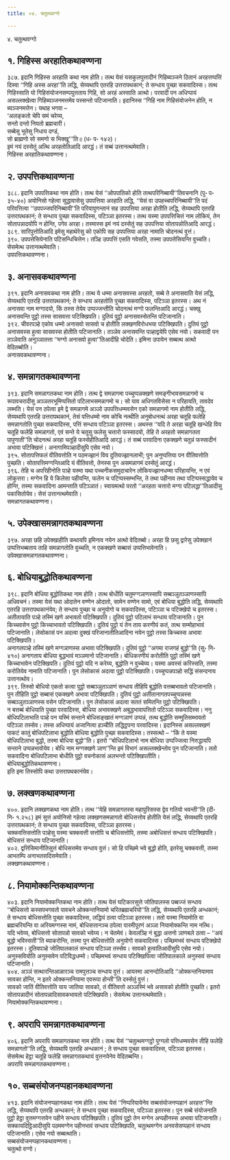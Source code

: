 ```yaml
---
title: ०४. चतुत्थवग्गो

---
```

४. चतुत्थवग्गो  


## १. गिहिस्स अरहातिकथावण्णना

३८७. इदानि गिहिस्स अरहाति कथा नाम होति। तत्थ येसं यसकुलपुत्तादीनं गिहिब्यञ्जने ठितानं अरहत्तप्पत्तिं दिस्वा ‘‘गिहि अस्स अरहा’’ति लद्धि, सेय्यथापि एतरहि उत्तरापथकानं; ते सन्धाय पुच्छा सकवादिस्स। तत्थ गिहिस्साति यो गिहिसंयोजनसम्पयुत्तताय गिहि, सो अरहं अस्साति अत्थो। परवादी पन अधिप्पायं असल्लक्खेत्वा गिहिब्यञ्जनमत्तमेव पस्सन्तो पटिजानाति। इदानिस्स ‘‘गिहि नाम गिहिसंयोजनेन होति, न ब्यञ्जनमत्तेन। यथाह भगवा –  
‘अलङ्कतो चेपि समं चरेय्य,  
सन्तो दन्तो नियतो ब्रह्मचारी।  
सब्बेसु भूतेसु निधाय दण्डं,  
सो ब्राह्मणो सो समणो स भिक्खू’’’ति॥ (ध॰ प॰ १४२)।  
इमं नयं दस्सेतुं अत्थि अरहतोतिआदि आरद्धं। तं सब्बं उत्तानत्थमेवाति।  
गिहिस्स अरहातिकथावण्णना।  


## २. उपपत्तिकथावण्णना

३८८. इदानि उपपत्तिकथा नाम होति। तत्थ येसं ‘‘ओपपातिको होति तत्थपरिनिब्बायी’’तिवचनानि (पु॰ प॰ ३५-४०) अयोनिसो गहेत्वा सुद्धावासेसु उपपत्तिया अरहाति लद्धि, ‘‘येसं वा उपहच्चपरिनिब्बायी’’ति पदं परिवत्तित्वा ‘‘उपपज्जपरिनिब्बायी’’ति परियापुणन्तानं सह उपपत्तिया अरहा होतीति लद्धि, सेय्यथापि एतरहि उत्तरापथकानं; ते सन्धाय पुच्छा सकवादिस्स, पटिञ्ञा इतरस्स। तत्थ यस्मा उपपत्तिचित्तं नाम लोकियं, तेन सोतापन्नादयोपि न होन्ति, पगेव अरहा। तस्मास्स इमं नयं दस्सेतुं सह उपपत्तिया सोतापन्नोतिआदि आरद्धं।  
३८९. सारिपुत्तोतिआदि इमेसु महाथेरेसु को एकोपि सह उपपत्तिया अरहा नामाति चोदनत्थं वुत्तं।  
३९०. उपपत्तेसियेनाति पटिसन्धिचित्तेन। तञ्हि उपपत्तिं एसति गवेसति, तस्मा उपपत्तेसियन्ति वुच्चति। सेसमेत्थ उत्तानत्थमेवाति।  
उपपत्तिकथावण्णना।  


## ३. अनासवकथावण्णना

३९१. इदानि अनासवकथा नाम होति। तत्थ ये धम्मा अनासवस्स अरहतो, सब्बे ते अनासवाति येसं लद्धि, सेय्यथापि एतरहि उत्तरापथकानं; ते सन्धाय अरहतोति पुच्छा सकवादिस्स, पटिञ्ञा इतरस्स। अथ नं अनासवा नाम मग्गादयो, किं तस्स तेयेव उप्पज्जन्तीति चोदनत्थं मग्गो फलन्तिआदि आरद्धं। चक्खु अनासवन्ति पुट्ठो तस्स सासवत्ता पटिक्खिपति। दुतियं पुट्ठो अनासवस्सेतन्ति पटिजानाति।  
३९२. चीवरपञ्हे एकोव धम्मो अनासवो सासवो च होतीति लक्खणविरोधभया पटिक्खिपति। दुतियं पुट्ठो अनासवस्स हुत्वा सासवस्स होतीति पटिजानाति। तञ्ञेव अनासवन्ति पञ्हाद्वयेपि एसेव नयो। सकवादी पन तञ्ञेवाति अनुञ्ञातत्ता ‘‘मग्गो अनासवो हुत्वा’’तिआदीहि चोदेति। इमिना उपायेन सब्बत्थ अत्थो वेदितब्बोति।  
अनासवकथावण्णना।  


## ४. समन्नागतकथावण्णना

३९३. इदानि समन्नागतकथा नाम होति। तत्थ द्वे समन्नागमा पच्चुप्पन्नक्खणे समङ्गीभावसमन्नागमो च रूपावचरादीसु अञ्ञतरभूमिप्पत्तितो पटिलाभसमन्नागमो च। सो याव अधिगतविसेसा न परिहायति, तावदेव लब्भति। येसं पन ठपेत्वा इमे द्वे समन्नागमे अञ्ञो उपपत्तिधम्मवसेन एको समन्नागमो नाम होतीति लद्धि, सेय्यथापि एतरहि उत्तरापथकानं, तेसं पत्तिधम्मो नाम कोचि नत्थीति अनुबोधनत्थं अरहा चतूहि फलेहि समन्नागतोति पुच्छा सकवादिस्स, पत्तिं सन्धाय पटिञ्ञा इतरस्स। अथस्स ‘‘यदि ते अरहा चतूहि खन्धेहि विय चतूहि फलेहि समन्नागतो, एवं सन्ते ये चतूसु फलेसु चत्तारो फस्सादयो, तेहि ते अरहतो समन्नागतता पापुणाती’’ति चोदनत्थं अरहा चतूहि फस्सेहीतिआदि आरद्धं। तं सब्बं परवादिना एकक्खणे चतुन्नं फस्सादीनं अभावा पटिक्खित्तं। अनागामिपञ्हादीसुपि एसेव नयो।  
३९५. सोतापत्तिफलं वीतिवत्तोति न पठमज्झानं विय दुतियज्झानलाभी; पुन अनुप्पत्तिया पन वीतिवत्तोति पुच्छति। सोतापत्तिमग्गन्तिआदि यं वीतिवत्तो, तेनस्स पुन असमन्नागमं दस्सेतुं आरद्धं।  
३९६. तेहि च अपरिहीनोति पञ्हे यस्मा यथा पच्चनीकसमुदाचारेन लोकियज्झानधम्मा परिहायन्ति, न एवं लोकुत्तरा। मग्गेन हि ये किलेसा पहीयन्ति, फलेन च पटिप्पस्सम्भन्ति, ते तथा पहीनाव तथा पटिप्पस्सद्धायेव च होन्ति, तस्मा सकवादिना आमन्ताति पटिञ्ञातं। स्वायमत्थो परतो ‘‘अरहता चत्तारो मग्गा पटिलद्धा’’तिआदीसु पकासितोयेव। सेसं उत्तानत्थमेवाति।  
समन्नागतकथावण्णना।  


## ५. उपेक्खासमन्नागतकथावण्णना

३९७. अरहा छहि उपेक्खाहीति कथायपि इमिनाव नयेन अत्थो वेदितब्बो। अरहा हि छसु द्वारेसु उपेक्खानं उप्पत्तिभब्बताय ताहि समन्नागतोति वुच्चति, न एकक्खणे सब्बासं उप्पत्तिभावेनाति।  
उपेक्खासमन्नागतकथावण्णना।  


## ६. बोधियाबुद्धोतिकथावण्णना

३९८. इदानि बोधिया बुद्धोतिकथा नाम होति। तत्थ बोधीति चतुमग्गञाणस्सापि सब्बञ्ञुतञ्ञाणस्सापि अधिवचनं। तस्मा येसं यथा ओदातेन वण्णेन ओदातो, सामेन वण्णेन सामो, एवं बोधिया बुद्धोति लद्धि, सेय्यथापि एतरहि उत्तरापथकानंयेव; ते सन्धाय पुच्छा च अनुयोगो च सकवादिस्स, पटिञ्ञा च पटिक्खेपो च इतरस्स।  
अतीतायाति पञ्हे तस्मिं खणे अभावतो पटिक्खिपति। दुतियं पुट्ठो पटिलाभं सन्धाय पटिजानाति। पुन किच्चवसेन पुट्ठो किच्चाभावतो पटिक्खिपति। दुतियं पुट्ठो यं तेन ताय करणीयं कतं, तत्थ सम्मोहाभावं पटिजानाति। लेसोकासं पन अदत्वा दुक्खं परिजानातीतिआदिना नयेन पुट्ठो तस्स किच्चस्स अभावा पटिक्खिपति।  
अनागतपञ्हे तस्मिं खणे मग्गञाणस्स अभावा पटिक्खिपति। दुतियं पुट्ठो ‘‘अगमा राजगहं बुद्धो’’ति (सु॰ नि॰ ४१०) अनागताय बोधिया बुद्धभावं मञ्ञमानो पटिजानाति। बोधिकरणीयं करोतीति पुट्ठो तस्मिं खणे किच्चाभावेन पटिक्खिपति। दुतियं पुट्ठो यदि न करेय्य, बुद्धोति न वुच्चेय्य। यस्मा अवस्सं करिस्सति, तस्मा करोतियेव नामाति पटिजानाति। पुन लेसोकासं अदत्वा पुट्ठो पटिक्खिपति। पच्चुप्पन्नपञ्हो सद्धिं संसन्दनाय उत्तानत्थोव।  
३९९. तिस्सो बोधियो एकतो कत्वा पुट्ठो सब्बञ्ञुतञ्ञाणं सन्धाय तीहिपि बुद्धोति वत्तब्बभावतो पटिजानाति। पुन तीहिति पुट्ठो सब्बासं एकक्खणे अभावा पटिक्खिपति। दुतियं पुट्ठो अतीतानागतपच्चुप्पन्नस्स सब्बञ्ञुतञ्ञाणस्स वसेन पटिजानाति। पुन लेसोकासं अदत्वा सततं समितन्ति पुट्ठो पटिक्खिपति।  
न बत्तब्बं बोधियाति पुच्छा परवादिस्स, बोधिया अभावक्खणे अबुद्धभावापत्तितो पटिञ्ञा सकवादिस्स। ननु बोधिपटिलाभाति पञ्हे पन यस्मिं सन्ताने बोधिसङ्खातं मग्गञाणं उप्पन्नं, तत्थ बुद्धोति सम्मुतिसब्भावतो पटिञ्ञा तस्सेव। तस्स अधिप्पायं अजानित्वा हञ्चीति लद्धिट्ठपना परवादिस्स। इदानिस्स असल्लक्खणं पाकटं कातुं बोधिपटिलाभा बुद्धोति बोधिया बुद्धोति पुच्छा सकवादिस्स। तस्सत्थो – ‘‘किं ते यस्मा बोधिपटिलाभा बुद्धो, तस्मा बोधिया बुद्धो’’ति। इतरो ‘‘बोधिपटिलाभो नाम बोधिया उप्पज्जित्वा निरुद्धायपि सन्ताने उप्पन्नभावोयेव। बोधि नाम मग्गक्खणे ञाण’’न्ति इमं विभागं असल्लक्खेन्तोव पुन पटिजानाति। ततो सकवादिना बोधिपटिलाभा बोधीति पुट्ठो वचनोकासं अलभन्तो पटिक्खिपतीति।  
बोधियाबुद्धोतिकथावण्णना।  
इति इमा तिस्सोपि कथा उत्तरापथकानंयेव।  


## ७. लक्खणकथावण्णना

४००. इदानि लक्खणकथा नाम होति। तत्थ ‘‘येहि समन्नागतस्स महापुरिसस्स द्वेव गतियो भवन्ती’’ति (दी॰ नि॰ १.२५८) इमं सुत्तं अयोनिसो गहेत्वा लक्खणसमन्नागतो बोधिसत्तोव होतीति येसं लद्धि, सेय्यथापि एतरहि उत्तरापथकानं; ते सन्धाय पुच्छा सकवादिस्स, पटिञ्ञा इतरस्स।  
चक्कवत्तिसत्तोति पञ्हेसु यस्मा चक्कवत्ती सत्तोपि च बोधिसत्तोपि, तस्मा अबोधिसत्तं सन्धाय पटिक्खिपति। बोधिसत्तं सन्धाय पटिजानाति।  
४०२. द्वत्तिंसिमानीतिसुत्तं बोधिसत्तमेव सन्धाय वुत्तं। सो हि पच्छिमे भवे बुद्धो होति, इतरेसु चक्कवत्ती, तस्मा आभतम्पि अनाभतसदिसमेवाति।  
लक्खणकथावण्णना।  


## ८. नियामोक्कन्तिकथावण्णना

४०३. इदानि नियामोक्कन्तिकथा नाम होति। तत्थ येसं घटिकारसुत्ते जोतिपालस्स पब्बज्जं सन्धाय ‘‘बोधिसत्तो कस्सपभगवतो पावचने ओक्कन्तनियामो चरितब्रह्मचरियो’’ति लद्धि, सेय्यथापि एतरहि अन्धकानं; ते सन्धाय बोधिसत्तोति पुच्छा सकवादिस्स, लद्धियं ठत्वा पटिञ्ञा इतरस्स। ततो यस्मा नियामोति वा ब्रह्मचरियन्ति वा अरियमग्गस्स नामं, बोधिसत्तानञ्च ठपेत्वा पारमीपूरणं अञ्ञा नियामोक्कन्ति नाम नत्थि। यदि भवेय्य, बोधिसत्तो सोतापन्नो सावको भवेय्य। न चेतमेवं। केवलञ्हि नं बुद्धा अत्तनो ञाणबले ठत्वा – ‘‘अयं बुद्धो भविस्सती’’ति ब्याकरोन्ति, तस्मा पुन बोधिसत्तोति अनुयोगो सकवादिस्स। पच्छिमभवं सन्धाय पटिक्खेपो इतरस्स। दुतियपञ्हे जोतिपालकालं सन्धाय पटिञ्ञा तस्सेव। सावको हुत्वातिआदीसुपि एसेव नयो। अनुस्सवियोति अनुस्सवेन पटिविद्धधम्मो। पच्छिमभवं सन्धाय पटिक्खिपित्वा जोतिपालकाले अनुस्सवं सन्धाय पटिजानाति।  
४०४. अञ्ञं सत्थारन्तिआळारञ्च रामपुत्तञ्च सन्धाय वुत्तं। आयस्मा आनन्दोतिआदि ‘‘ओक्कन्तनियामाव सावका होन्ति, न इतरे ओक्कन्तनियामा एवरूपा होन्ती’’ति दस्सेतुं वुत्तं।  
सावको जातिं वीतिवत्तोति याय जातिया सावको, तं वीतिवत्तो अञ्ञस्मिं भवे असावको होतीति पुच्छति। इतरो सोतापन्नादीनं सोतापन्नादिसावकभावतो पटिक्खिपति। सेसमेत्थ उत्तानत्थमेवाति।  
नियामोक्कन्तिकथावण्णना।  


## ९. अपरापि समन्नागतकथावण्णना

४०६. इदानि अपरापि समन्नागतकथा नाम होति। तत्थ येसं ‘‘चतुत्थमग्गट्ठो पुग्गलो पत्तिधम्मवसेन तीहि फलेहि समन्नागतो’’ति लद्धि, सेय्यथापि एतरहि अन्धकानं ; ते सन्धाय पुच्छा सकवादिस्स, पटिञ्ञा इतरस्स। सेसमेत्थ हेट्ठा चतूहि फलेहि समन्नागतकथायं वुत्तनयेनेव वेदितब्बन्ति।  
अपरापि समन्नागतकथावण्णना।  


## १०. सब्बसंयोजनप्पहानकथावण्णना

४१३. इदानि संयोजनप्पहानकथा नाम होति। तत्थ येसं ‘‘निप्परियायेनेव सब्बसंयोजनप्पहानं अरहत्त’’न्ति लद्धि, सेय्यथापि एतरहि अन्धकानं; ते सन्धाय पुच्छा सकवादिस्स, पटिञ्ञा इतरस्स। पुन सब्बे संयोजनाति पुट्ठो हेट्ठा वुत्तमग्गत्तयेन पहीने सन्धाय पटिक्खिपति। दुतियं पुट्ठो तेन मग्गेन अप्पहीनस्स अभावा पटिजानाति। सक्कायदिट्ठिआदीसुपि पठममग्गेन पहीनभावं सन्धाय पटिक्खिपति, चतुत्थमग्गेन अनवसेसप्पहानं सन्धाय पटिजानाति। एसेव नयो सब्बत्थाति।  
सब्बसंयोजनप्पहानकथावण्णना।  
चतुत्थो वग्गो।  